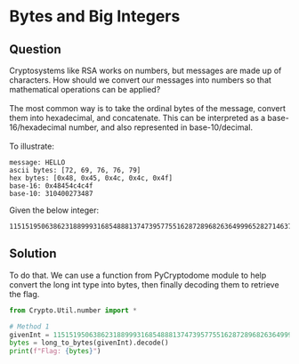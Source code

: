 # Bytes and Big Integers

## Question
Cryptosystems like RSA works on numbers, but messages are made up of characters. How should we convert our messages into numbers so that mathematical operations can be applied?
<br/><br/>
The most common way is to take the ordinal bytes of the message, convert them into hexadecimal, and concatenate. This can be interpreted as a base-16/hexadecimal number, and also represented in base-10/decimal.
<br/><br/>
To illustrate:
```
message: HELLO
ascii bytes: [72, 69, 76, 76, 79]
hex bytes: [0x48, 0x45, 0x4c, 0x4c, 0x4f]
base-16: 0x48454c4c4f
base-10: 310400273487 
```

Given the below integer:
```
11515195063862318899931685488813747395775516287289682636499965282714637259206269
```

## Solution
To do that. We can use a function from PyCryptodome module to help convert the long int type into bytes, then finally decoding them to retrieve the flag.
```python
from Crypto.Util.number import *

# Method 1
givenInt = 11515195063862318899931685488813747395775516287289682636499965282714637259206269
bytes = long_to_bytes(givenInt).decode()
print(f"Flag: {bytes}")
```
